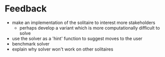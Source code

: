 # Feedback

- make an implementation of the solitaire to interest more stakeholders
  - perhaps develop a variant which is more computationally difficult to solve
- use the solver as a 'hint' function to suggest moves to the user
- benchmark solver
- explain why solver won't work on other solitaires
